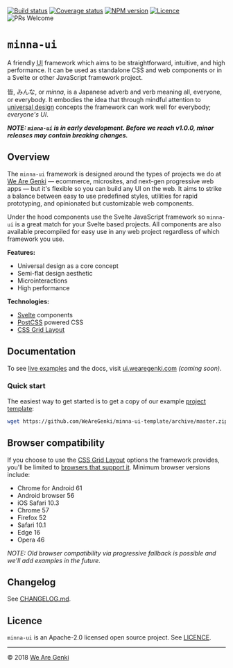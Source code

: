 <!-- markdownlint-disable first-line-h1 no-inline-html -->

[![Build status](https://img.shields.io/circleci/project/github/WeAreGenki/minna-ui.svg)](https://circleci.com/gh/WeAreGenki/minna-ui)
[![Coverage status](https://img.shields.io/codecov/c/github/WeAreGenki/minna-ui.svg)](https://codecov.io/gh/WeAreGenki/minna-ui)
[![NPM version](https://img.shields.io/npm/v/minna-ui.svg)](https://www.npmjs.com/package/minna-ui)
[![Licence](https://img.shields.io/npm/l/minna-ui.svg)](https://github.com/WeAreGenki/minna-ui/blob/master/LICENCE)
![PRs Welcome](https://img.shields.io/badge/PRs-welcome-brightgreen.svg)

# `minna-ui`

A friendly <abbr title="User Interface">UI</abbr> framework which aims to be straightforward, intuitive, and high performance. It can be used as standalone CSS and web components or in a Svelte or other JavaScript framework project.

皆, みんな, or _minna_, is a Japanese adverb and verb meaning all, everyone, or everybody. It embodies the idea that through mindful attention to [universal design](https://en.wikipedia.org/wiki/Universal_design) concepts the framework can work well for everybody; _everyone's UI_.

___NOTE: `minna-ui` is in early development. Before we reach v1.0.0, minor releases may contain breaking changes.___

## Overview

The `minna-ui` framework is designed around the types of projects we do at [We Are Genki](https://wearegenki.com) — ecommerce, microsites, and next-gen progressive web apps — but it's flexible so you can build any UI on the web. It aims to strike a balance between easy to use predefined styles, utilities for rapid prototyping, and opinionated but customizable web components.

Under the hood components use the Svelte JavaScript framework so `minna-ui` is a great match for your Svelte based projects. All components are also available precompiled for easy use in any web project regardless of which framework you use.

**Features:**

* Universal design as a core concept
* Semi-flat design aesthetic
* Microinteractions
* High performance

**Technologies:**

* [Svelte](https://svelte.technology) components
* [PostCSS](http://postcss.org) powered CSS
* [CSS Grid Layout](https://developer.mozilla.org/en-US/docs/Web/CSS/CSS_Grid_Layout)

## Documentation

To see [live examples](https://ui.wearegenki.com/examples) and the docs, visit [ui.wearegenki.com](https://ui.wearegenki.com) _(coming soon)_.

### Quick start

The easiest way to get started is to get a copy of our example [project template](https://github.com/WeAreGenki/minna-ui-template):

```sh
wget https://github.com/WeAreGenki/minna-ui-template/archive/master.zip -o minna-ui-template.zip
```

## Browser compatibility

If you choose to use the [CSS Grid Layout](https://developer.mozilla.org/en-US/docs/Web/CSS/CSS_Grid_Layout) options the framework provides, you'll be limited to [browsers that support it](http://caniuse.com/#feat=css-grid). Minimum browser versions include:

* Chrome for Android 61
* Android browser 56
* iOS Safari 10.3
* Chrome 57
* Firefox 52
* Safari 10.1
* Edge 16
* Opera 46

_NOTE: Old browser compatibility via progressive fallback is possible and we'll add examples in the future._

## Changelog

See [CHANGELOG.md](https://github.com/WeAreGenki/minna-ui/blob/master/CHANGELOG.md).

## Licence

`minna-ui` is an Apache-2.0 licensed open source project. See [LICENCE](https://github.com/WeAreGenki/minna-ui/blob/master/LICENCE).

-----

© 2018 [We Are Genki](https://wearegenki.com)
